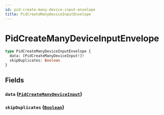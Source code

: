 ```yaml
---
id: pid-create-many-device-input-envelope
title: PidCreateManyDeviceInputEnvelope
---
```


 # PidCreateManyDeviceInputEnvelope





```graphql
type PidCreateManyDeviceInputEnvelope {
  data: [PidCreateManyDeviceInput!]!
  skipDuplicates: Boolean
}
```


## Fields

### `data` ([`PidCreateManyDeviceInput`](/inputs/pid-create-many-device-input))




### `skipDuplicates` ([`Boolean`](/scalars/boolean))






